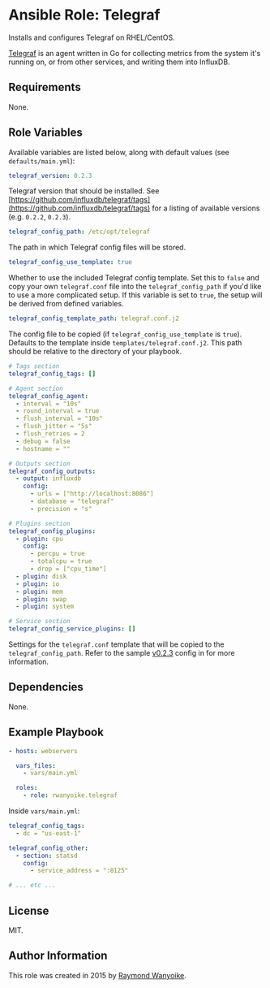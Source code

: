 # Ansible Role: Telegraf

Installs and configures Telegraf on RHEL/CentOS.

[Telegraf](https://github.com/influxdb/telegraf) is an agent written in Go for
collecting metrics from the system it's running on, or from other services, and
writing them into InfluxDB.

## Requirements

None.

## Role Variables

Available variables are listed below, along with default values (see
`defaults/main.yml`):

```yaml
telegraf_version: 0.2.3
```

Telegraf version that should be installed. See [https://github.com/influxdb/telegraf/tags](https://github.com/influxdb/telegraf/tags)
for a listing of available versions (e.g. `0.2.2`, `0.2.3`).

```yaml
telegraf_config_path: /etc/opt/telegraf
```

The path in which Telegraf config files will be stored.

```yaml
telegraf_config_use_template: true
```

Whether to use the included Telegraf config template. Set this to `false` and
copy your own `telegraf.conf` file into the `telegraf_config_path` if you'd
like to use a more complicated setup. If this variable is set to `true`, the
setup will be derived from defined variables.

```yaml
telegraf_config_template_path: telegraf.conf.j2
```

The config file to be copied (if `telegraf_config_use_template` is `true`).
Defaults to the template inside `templates/telegraf.conf.j2`. This path should
be relative to the directory of your playbook.

```yaml
# Tags section
telegraf_config_tags: []

# Agent section
telegraf_config_agent:
  - interval = "10s"
  - round_interval = true
  - flush_interval = "10s"
  - flush_jitter = "5s"
  - flush_retries = 2
  - debug = false
  - hostname = ""

# Outputs section
telegraf_config_outputs:
  - output: influxdb
    config:
      - urls = ["http://localhost:8086"]
      - database = "telegraf"
      - precision = "s"

# Plugins section
telegraf_config_plugins:
  - plugin: cpu
    config:
      - percpu = true
      - totalcpu = true
      - drop = ["cpu_time"]
  - plugin: disk
  - plugin: io
  - plugin: mem
  - plugin: swap
  - plugin: system

# Service section
telegraf_config_service_plugins: []
```

Settings for the `telegraf.conf` template that will be copied to the `telegraf_config_path`.
Refer to the sample [v0.2.3](https://github.com/influxdb/telegraf/blob/v0.2.3/etc/telegraf.conf)
config in for more information.

## Dependencies

None.

## Example Playbook

```yaml
- hosts: webservers

  vars_files:
    - vars/main.yml

  roles:
    - role: rwanyoike.telegraf
```

Inside `vars/main.yml`:

```yaml
telegraf_config_tags:
  - dc = "us-east-1"

telegraf_config_other:
  - section: statsd
    config:
      - service_address = ":8125"

# ... etc ...
```

## License

MIT.

## Author Information

This role was created in 2015 by [Raymond Wanyoike](https://github.com/rwanyoike).
